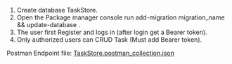 1. Create database TaskStore.
2. Open the Package manager console run add-migration migration_name && update-database .
3. The user first Register and logs in (after login get a Bearer token).
4. Only authorized users can CRUD Task (Must add Bearer token).

Postman Endpoint file:
[TaskStore.postman_collection.json](https://github.com/opibarua1111/TaskStore-Asp.Net-Core-API/files/13748391/TaskStore.postman_collection.json)
